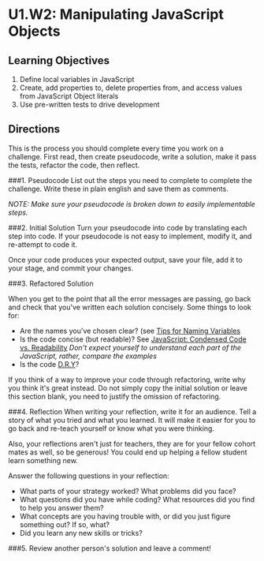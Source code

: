 # U1.W2: Manipulating JavaScript Objects


## Learning Objectives
1. Define local variables in JavaScript
2. Create, add properties to, delete properties from, and access values from JavaScript Object literals
3. Use pre-written tests to drive development


## Directions

This is the process you should complete every time you work on a challenge. First read, then create pseudocode, write a solution, make it pass the tests, refactor the code, then reflect. 

###1. Pseudocode
List out the steps you need to complete to complete the challenge.  Write these in plain english and save them as comments. 

*NOTE: Make sure your pseudocode is broken down to easily implementable steps.*

###2. Initial Solution
Turn your pseudocode into code by translating each step into code. If your pseudocode is not easy to implement, modify it, and re-attempt to code it. 


Once your code produces your expected output, save your file, add it to your stage, and commit your changes. 

###3. Refactored Solution

When you get to the point that all the error messages are passing, go back and check that you've written each solution concisely. Some things to look for:
- Are the names you've chosen clear? (see [Tips for Naming Variables](http://www.makinggoodsoftware.com/2009/05/04/71-tips-for-naming-variables/)
- Is the code concise (but readable)? See [JavaScript: Condensed Code vs. Readability](http://davidwalsh.name/javascript-short-code) *Don't expect yourself to understand each part of the JavaScript, rather, compare the examples*  
- Is the code [D.R.Y](http://programmer.97things.oreilly.com/wiki/index.php/Don't_Repeat_Yourself)? 

If you think of a way to improve your code through refactoring, write why you think it's great instead. Do not simply copy the initial solution or leave this section blank, you need to justify the omission of refactoring. 

###4. Reflection
When writing your reflection, write it for an audience. Tell a story of what you tried and what you learned. It will make it easier for you to go back and re-teach yourself or know what you were thinking. 

Also, your reflections aren't just for teachers, they are for your fellow cohort mates as well, so be generous! You could end up helping a fellow student learn something new.

Answer the following questions in your reflection:

* What parts of your strategy worked? What problems did you face?    
* What questions did you have while coding? What resources did you find to help you answer them?  
* What concepts are you having trouble with, or did you just figure something out? If so, what?  
* Did you learn any new skills or tricks?



###5. Review another person's solution and leave a comment!


